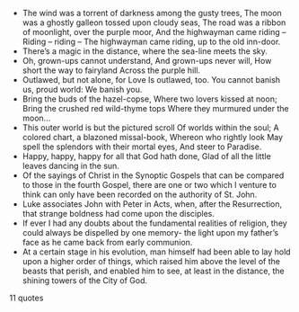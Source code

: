 - The wind was a torrent of darkness among the gusty trees, The moon was a ghostly galleon tossed upon cloudy seas, The road was a ribbon of moonlight, over the purple moor, And the highwayman came riding – Riding – riding – The highwayman came riding, up to the old inn-door.
 - There’s a magic in the distance, where the sea-line meets the sky.
 - Oh, grown-ups cannot understand, And grown-ups never will, How short the way to fairyland Across the purple hill.
 - Outlawed, but not alone, for Love Is outlawed, too. You cannot banish us, proud world: We banish you.
 - Bring the buds of the hazel-copse, Where two lovers kissed at noon; Bring the crushed red wild-thyme tops Where they murmured under the moon...
 - This outer world is but the pictured scroll Of worlds within the soul; A colored chart, a blazoned missal-book, Whereon who rightly look May spell the splendors with their mortal eyes, And steer to Paradise.
 - Happy, happy, happy for all that God hath done, Glad of all the little leaves dancing in the sun.
 - Of the sayings of Christ in the Synoptic Gospels that can be compared to those in the fourth Gospel, there are one or two which I venture to think can only have been recorded on the authority of St. John.
 - Luke associates John with Peter in Acts, when, after the Resurrection, that strange boldness had come upon the disciples.
 - If ever I had any doubts about the fundamental realities of religion, they could always be dispelled by one memory- the light upon my father’s face as he came back from early communion.
 - At a certain stage in his evolution, man himself had been able to lay hold upon a higher order of things, which raised him above the level of the beasts that perish, and enabled him to see, at least in the distance, the shining towers of the City of God.

11 quotes